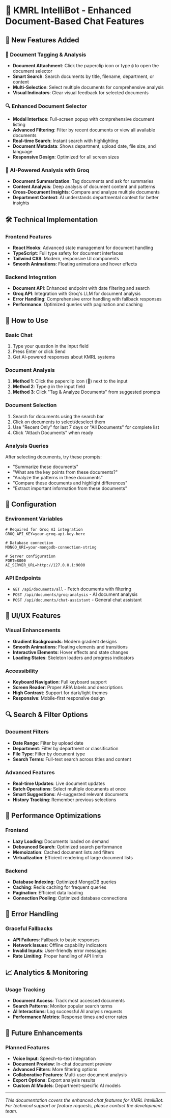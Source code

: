# 🤖 KMRL IntelliBot - Enhanced Document-Based Chat Features

## 🚀 New Features Added

### 📎 Document Tagging & Analysis
- **Document Attachment**: Click the paperclip icon or type `@` to open the document selector
- **Smart Search**: Search documents by title, filename, department, or content
- **Multi-Selection**: Select multiple documents for comprehensive analysis
- **Visual Indicators**: Clear visual feedback for selected documents

### 🔍 Enhanced Document Selector
- **Modal Interface**: Full-screen popup with comprehensive document listing
- **Advanced Filtering**: Filter by recent documents or view all available documents
- **Real-time Search**: Instant search with highlighting
- **Document Metadata**: Shows department, upload date, file size, and language
- **Responsive Design**: Optimized for all screen sizes

### 🧠 AI-Powered Analysis with Groq
- **Document Summarization**: Tag documents and ask for summaries
- **Content Analysis**: Deep analysis of document content and patterns
- **Cross-Document Insights**: Compare and analyze multiple documents
- **Department Context**: AI understands departmental context for better insights

## 🛠️ Technical Implementation

### Frontend Features
- **React Hooks**: Advanced state management for document handling
- **TypeScript**: Full type safety for document interfaces
- **Tailwind CSS**: Modern, responsive UI components
- **Smooth Animations**: Floating animations and hover effects

### Backend Integration
- **Document API**: Enhanced endpoint with date filtering and search
- **Groq API**: Integration with Groq's LLM for document analysis
- **Error Handling**: Comprehensive error handling with fallback responses
- **Performance**: Optimized queries with pagination and caching

## 📖 How to Use

### Basic Chat
1. Type your question in the input field
2. Press Enter or click Send
3. Get AI-powered responses about KMRL systems

### Document Analysis
1. **Method 1**: Click the paperclip icon (📎) next to the input
2. **Method 2**: Type `@` in the input field
3. **Method 3**: Click "Tag & Analyze Documents" from suggested prompts

### Document Selection
1. Search for documents using the search bar
2. Click on documents to select/deselect them
3. Use "Recent Only" for last 7 days or "All Documents" for complete list
4. Click "Attach Documents" when ready

### Analysis Queries
After selecting documents, try these prompts:
- "Summarize these documents"
- "What are the key points from these documents?"
- "Analyze the patterns in these documents"
- "Compare these documents and highlight differences"
- "Extract important information from these documents"

## 🔧 Configuration

### Environment Variables
```env
# Required for Groq AI integration
GROQ_API_KEY=your-groq-api-key-here

# Database connection
MONGO_URI=your-mongodb-connection-string

# Server configuration
PORT=8000
AI_SERVER_URL=http://127.0.0.1:9000
```

### API Endpoints
- `GET /api/documents/all` - Fetch documents with filtering
- `POST /api/documents/groq-analysis` - AI document analysis
- `POST /api/documents/chat-assistant` - General chat assistant

## 🎨 UI/UX Features

### Visual Enhancements
- **Gradient Backgrounds**: Modern gradient designs
- **Smooth Animations**: Floating elements and transitions
- **Interactive Elements**: Hover effects and state changes
- **Loading States**: Skeleton loaders and progress indicators

### Accessibility
- **Keyboard Navigation**: Full keyboard support
- **Screen Reader**: Proper ARIA labels and descriptions
- **High Contrast**: Support for dark/light themes
- **Responsive**: Mobile-first responsive design

## 🔍 Search & Filter Options

### Document Filters
- **Date Range**: Filter by upload date
- **Department**: Filter by department or classification
- **File Type**: Filter by document type
- **Search Terms**: Full-text search across titles and content

### Advanced Features
- **Real-time Updates**: Live document updates
- **Batch Operations**: Select multiple documents at once
- **Smart Suggestions**: AI-suggested relevant documents
- **History Tracking**: Remember previous selections

## 🚀 Performance Optimizations

### Frontend
- **Lazy Loading**: Documents loaded on demand
- **Debounced Search**: Optimized search performance
- **Memoization**: Cached document lists and filters
- **Virtualization**: Efficient rendering of large document lists

### Backend
- **Database Indexing**: Optimized MongoDB queries
- **Caching**: Redis caching for frequent queries
- **Pagination**: Efficient data loading
- **Connection Pooling**: Optimized database connections

## 🐛 Error Handling

### Graceful Fallbacks
- **API Failures**: Fallback to basic responses
- **Network Issues**: Offline capability indicators
- **Invalid Inputs**: User-friendly error messages
- **Rate Limiting**: Proper handling of API limits

## 📈 Analytics & Monitoring

### Usage Tracking
- **Document Access**: Track most accessed documents
- **Search Patterns**: Monitor popular search terms
- **AI Interactions**: Log successful AI analysis requests
- **Performance Metrics**: Response times and error rates

## 🔮 Future Enhancements

### Planned Features
- **Voice Input**: Speech-to-text integration
- **Document Preview**: In-chat document preview
- **Advanced Filters**: More filtering options
- **Collaborative Features**: Multi-user document analysis
- **Export Options**: Export analysis results
- **Custom AI Models**: Department-specific AI models

---

*This documentation covers the enhanced chat features for KMRL IntelliBot. For technical support or feature requests, please contact the development team.*